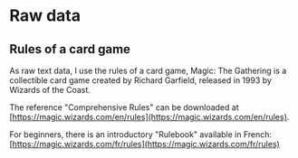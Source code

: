 # Raw data

## Rules of a card game

As raw text data, I use the rules of a card game, Magic: The Gathering is a collectible card game created by Richard Garfield, released in 1993 by Wizards of the Coast.

The reference "Comprehensive Rules" can be downloaded at [https://magic.wizards.com/en/rules](https://magic.wizards.com/en/rules).

For beginners, there is an introductory "Rulebook" available in French: [https://magic.wizards.com/fr/rules](https://magic.wizards.com/fr/rules)
